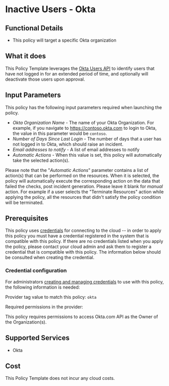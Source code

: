 # Inactive Users - Okta

## Functional Details

- This policy will target a specific Okta organization

## What it does

This Policy Template leverages the [Okta Users API](https://developer.okta.com/docs/reference/api/users/#list-users) to identify users that have not logged in for an extended period of time, and optionally will deactivate those users upon approval.

## Input Parameters

This policy has the following input parameters required when launching the policy.

- *Okta Organization Name* - The name of your Okta Organization.  For example, if you navigate to <https://contoso.okta.com> to login to Okta, the value in this parameter would be `contoso`.
- *Number of Days Since Last Login* - The number of days that a user has not logged in to Okta, which should raise an incident.
- *Email addresses to notify* - A list of email addresses to notify
- *Automatic Actions* - When this value is set, this policy will automatically take the selected action(s).

Please note that the "*Automatic Actions*" parameter contains a list of action(s) that can be performed on the resources. When it is selected, the policy will automatically execute the corresponding action on the data that failed the checks, post incident generation. Please leave it blank for *manual* action.
For example if a user selects the "Terminate Resources" action while applying the policy, all the resources that didn't satisfy the policy condition will be terminated.

## Prerequisites

This policy uses [credentials](https://docs.rightscale.com/policies/users/guides/credential_management.html)
for connecting to the cloud -- in order to apply this policy you must have a credential registered in the system that is compatible with this policy. If there are no
credentials listed when you apply the policy, please contact your cloud admin and ask them to register a credential that is compatible with this policy. The information below should be consulted when creating the credential.

### Credential configuration

For administrators [creating and managing credentials](https://docs.rightscale.com/policies/users/guides/credential_management.html) to use with this policy, the following information is needed: 

Provider tag value to match this policy: `okta`

Required permissions in the provider:

This policy requires permissions to access Okta.com API as the Owner of the Organization(s).

## Supported Services

- Okta

## Cost

This Policy Template does not incur any cloud costs.
